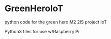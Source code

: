 # GreenHeroIoT
python code for the green hero M2 2IS project IoT

Python3 files for use w/Raspberry Pi

